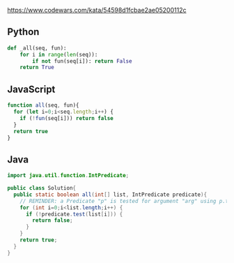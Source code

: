 https://www.codewars.com/kata/54598d1fcbae2ae05200112c

## Python
```python
def _all(seq, fun):
    for i in range(len(seq)):
        if not fun(seq[i]): return False
    return True
```

## JavaScript
```js
function all(seq, fun){
  for (let i=0;i<seq.length;i++) {
    if (!fun(seq[i])) return false
  }
  return true
}
```

## Java
```java
import java.util.function.IntPredicate;

public class Solution{
  public static boolean all(int[] list, IntPredicate predicate){
    // REMINDER: a Predicate "p" is tested for argument "arg" using p.test(arg)
    for (int i=0;i<list.length;i++) {
      if (!predicate.test(list[i])) {
        return false;
      }
    }
    return true;
  }
}
```